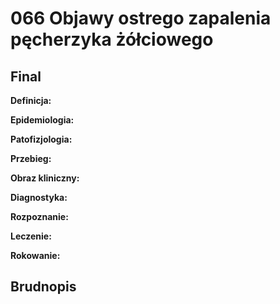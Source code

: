 # 066 Objawy ostrego zapalenia pęcherzyka żółciowego

## Final

**Definicja:** 

**Epidemiologia:** 

**Patofizjologia:** 

**Przebieg:** 

**Obraz kliniczny:** 

**Diagnostyka:** 

**Rozpoznanie:** 

**Leczenie:** 

**Rokowanie:**



## Brudnopis

